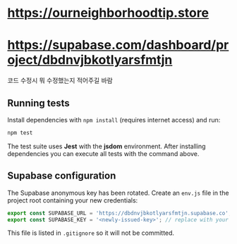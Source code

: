 # https://ourneighborhoodtip.store
# https://supabase.com/dashboard/project/dbdnvjbkotlyarsfmtjn
코드 수정시 뭐 수정했는지 적어주길 바람

## Running tests

Install dependencies with `npm install` (requires internet access) and run:

```bash
npm test
```

The test suite uses **Jest** with the **jsdom** environment. After installing
dependencies you can execute all tests with the command above.

## Supabase configuration

The Supabase anonymous key has been rotated. Create an `env.js` file in the
project root containing your new credentials:

```javascript
export const SUPABASE_URL = 'https://dbdnvjbkotlyarsfmtjn.supabase.co';
export const SUPABASE_KEY = '<newly-issued-key>'; // replace with your key
```

This file is listed in `.gitignore` so it will not be committed.
